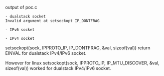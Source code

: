 output of poc.c
```
- dualstack socket
Invalid argument at setsockopt IP_DONTFRAG

- IPv6 socket

- IPv4 socket
```

setsockopt(sock, IPPROTO_IP, IP_DONTFRAG, &val, sizeof(val)) 
return EINVAL for dualstack IPv4/IPv6 socket.

However for linux setsockopt(sock, IPPROTO_IP, IP_MTU_DISCOVER, &val, sizeof(val))
worked for dualstack IPv4/IPv6 socket.